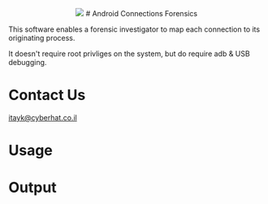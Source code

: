 <p align="center">
<img src="https://camo.githubusercontent.com/e5f920c5307880a177e04dc98e3f717d1234e4f1/68747470733a2f2f687572726963616e656c6162732e636f6d2f77702d636f6e74656e742f75706c6f6164732f323031342f31322f616e64726f69645f666f72656e736963735f6d656469756d2e6a7067" />
# Android Connections Forensics

This software enables a forensic investigator to map each connection to its originating process.

It doesn't require root privliges on the system, but do require adb & USB debugging.

# Contact Us

itayk@cyberhat.co.il

# Usage

# Output
